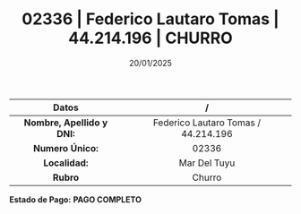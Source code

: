 ﻿---
title: 02336 | Federico Lautaro Tomas | 44.214.196 | CHURRO
date: 20/01/2025
draft: false
tags: ['mar-del-tuyu', 'titular', 'churro']
---

|          **Datos**          |  /  |
|:---------------------------:|:---:|
| **Nombre, Apellido y DNI:** | Federico Lautaro Tomas / 44.214.196 |
|      **Numero Único:**      | 02336 |
|        **Localidad:**       | Mar Del Tuyu |
|          **Rubro**          | Churro |

**Estado de Pago:** **PAGO COMPLETO**
